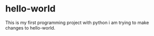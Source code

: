 # hello-world
This is my first programming project with python 
i am trying to make changes to hello-world.
